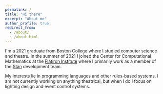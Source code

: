 ```yaml
---
permalink: /
title: "Hi there"
excerpt: "About me"
author_profile: true
redirect_from: 
  - /about/
  - /about.html
---
```


I'm a 2021 graduate from Boston College where I studied computer science and theatre. 
In the summer of 2021 I joined the Center for Computational Mathematics at the
[Flatiron Institute](https://www.simonsfoundation.org/flatiron/) where I primarily
work as a member of the [Stan](https://mc-stan.org/) development team.

My interests lie in programming languages and other rules-based systems. I am not currently
working on anything theatrical, but when I do I focus on lighting design and event
control systems.